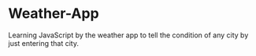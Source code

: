 # Weather-App
Learning JavaScript by the weather app to tell the condition of any city by just entering that city.
